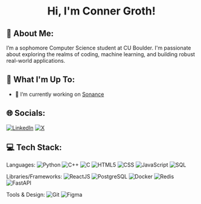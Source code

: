 <h1 align="center">Hi, I'm Conner Groth!</h1>

## 💫 About Me:
I’m a sophomore Computer Science student at CU Boulder. I'm passionate about exploring the realms of coding, machine learning, and building robust real-world applications.

## 🚀 What I'm Up To:

- 🌱 I’m currently working on [Sonance](https://github.com/connergroth/Sonance/tree/main)


## 🌐 Socials:
[![LinkedIn](https://img.shields.io/badge/LinkedIn-%230077B5.svg?logo=linkedin&logoColor=white)](https://linkedin.com/in/connergroth) [![X](https://img.shields.io/badge/X-black.svg?logo=X&logoColor=white)](https://x.com/connergroth1) 



## 💻 Tech Stack:
Languages: 
![Python](https://img.shields.io/badge/python-%233776AB.svg?style=for-the-badge&logo=python&logoColor=white) 
![C++](https://img.shields.io/badge/C++-%2300599C.svg?style=for-the-badge&logo=c%2B%2B&logoColor=white)
![C](https://img.shields.io/badge/C-00599C?style=for-the-badge&logo=c&logoColor=white) 
![HTML5](https://img.shields.io/badge/html5-%23E34F26.svg?style=for-the-badge&logo=html5&logoColor=white) 
![CSS](https://img.shields.io/badge/css-%231572B6.svg?style=for-the-badge&logo=css3&logoColor=white) 
![JavaScript](https://img.shields.io/badge/javascript-%23323330.svg?style=for-the-badge&logo=javascript&logoColor=%23F7DF1E) 
![SQL](https://img.shields.io/badge/SQL-%2307405e.svg?style=for-the-badge&logo=postgresql&logoColor=white)

Libraries/Frameworks: 
![ReactJS](https://img.shields.io/badge/react-%2320232a.svg?style=for-the-badge&logo=react&logoColor=%2361DAFB)
![PostgreSQL](https://img.shields.io/badge/PostgreSQL-316192?style=for-the-badge&logo=postgresql&logoColor=white) 
![Docker](https://img.shields.io/badge/docker-%230db7ed.svg?style=for-the-badge&logo=docker&logoColor=white) 
![Redis](https://img.shields.io/badge/Redis-%23DC382D.svg?style=for-the-badge&logo=redis&logoColor=white)
![FastAPI](https://img.shields.io/badge/FastAPI-009688.svg?style=for-the-badge&logo=fastapi&logoColor=white)

Tools & Design: 
![Git](https://camo.githubusercontent.com/94d83dc5838e2784bee25fe9e019bc2fda128676f32cef2f06baa0f6f3849b8c/68747470733a2f2f696d672e736869656c64732e696f2f62616467652f6769742d2532334630353033332e7376673f7374796c653d666f722d7468652d6261646765266c6f676f3d676974266c6f676f436f6c6f723d7768697465)
![Figma](https://img.shields.io/badge/Figma-F24E1E?style=for-the-badge&logo=figma&logoColor=white)




